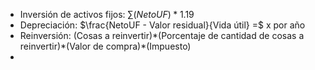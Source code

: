 - Inversión de activos fijos:  $\sum(Neto UF) * 1.19$
- Depreciación: $\frac{NetoUF - Valor residual}{Vida útil} =$ x por año 
- Reinversión: (Cosas a reinvertir)\*(Porcentaje de cantidad de cosas a reinvertir)\*(Valor de compra)\*(Impuesto)
- 
